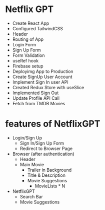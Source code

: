 # Netflix GPT

- Create React App
- Configured TailwindCSS
- Header
- Routing of App
- Login Form
- Sign Up Form
- Form Validation
- useRef hook
- Firebase setup
- Deployimg App to Production
- Create SignUp User Account
- Implement Sign In user API
- Created Redux Store with useSlice
- Implemented Sign Out
- Update Profile API Call
- Fetch from TMDB Movies

# features of NetflixGPT

- Login/Sign Up 
    - Sign In/Sign Up Form
    - Redirect to Browser Page
- Browser (after authentication)
    - Header
    - Main Movie
        - Trailer in Background
        - Title & Description
        - Movie Suggestions
            - MovieLists * N
- NetflixGPT
    - Search Bar
    - Movie Suggestions